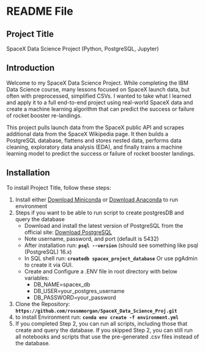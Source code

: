 # **README File**

## **Project Title**

SpaceX Data Science Project (Python, PostgreSQL, Jupyter)

## **Introduction**

Welcome to my SpaceX Data Science Project. While completing the IBM Data Science course, many lessons focused on SpaceX launch data, but often with preprocessed, simplified CSVs. I wanted to take what I learned and apply it to a full end-to-end project using real-world SpaceX data and create a machine learning algorithm that can predict the success or failure of rocket booster re-landings.

This project pulls launch data from the SpaceX public API and scrapes additional data from the SpaceX Wikipedia page. It then builds a PostgreSQL database, flattens and stores nested data, performs data cleaning, exploratory data analysis (EDA), and finally trains a machine learning model to predict the success or failure of rocket booster landings.

## **Installation**

To install Project Title, follow these steps:

1. Install either [Download Miniconda](https://docs.conda.io/en/latest/miniconda.html) or [Download Anaconda](https://www.anaconda.com/products/distribution) to run environment
2. Steps if you want to be able to run script to create postgresDB and query the database
    - Download and install the latest version of PostgreSQL from the official site:  [Download PostgreSQL](https://www.postgresql.org/download/)
    - Note username, password, and port (default is 5432)
    - After installation run: **`psql --version`** (should see something like psql (PostgreSQL) 16.x)
    - In SQL shell run: **`createdb spacex_project_database`** Or use pgAdmin to create it via GUI.
    - Create and Configure a .ENV file in root directory with below variables:
        - DB_NAME=spacex_db
        - DB_USER=your_postgres_username
        - DB_PASSWORD=your_password 
3. Clone the Repository: **`https://github.com/rossmmorgan/SpaceX_Data_Science_Proj.git`**
3. to install Environment run: **`conda env create -f environment.yml`**
5. If you completed Step 2, you can run all scripts, including those that create and query the database. If you skipped Step 2, you can still run all notebooks and scripts that use the pre-generated .csv files instead of the database.  
